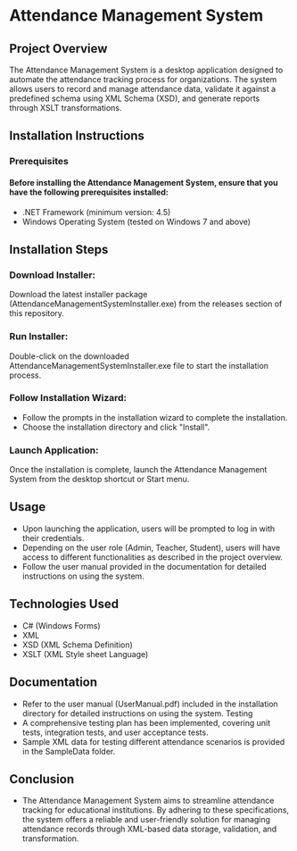 # Attendance Management System
## Project Overview
The Attendance Management System is a desktop application designed to automate the attendance tracking process for organizations. The system allows users to record and manage attendance data, validate it against a predefined schema using XML Schema (XSD), and generate reports through XSLT transformations.
## Installation Instructions
### Prerequisites
#### Before installing the Attendance Management System, ensure that you have the following prerequisites installed:
- .NET Framework (minimum version: 4.5)
- Windows Operating System (tested on Windows 7 and above)
## Installation Steps
### Download Installer:
Download the latest installer package (AttendanceManagementSystemInstaller.exe) from the releases section of this repository.
### Run Installer:
Double-click on the downloaded AttendanceManagementSystemInstaller.exe file to start the installation process.
### Follow Installation Wizard:
- Follow the prompts in the installation wizard to complete the installation.
- Choose the installation directory and click "Install".
### Launch Application:
Once the installation is complete, launch the Attendance Management System from the desktop shortcut or Start menu.
## Usage
- Upon launching the application, users will be prompted to log in with their credentials.
- Depending on the user role (Admin, Teacher, Student), users will have access to different functionalities as described in the project overview.
- Follow the user manual provided in the documentation for detailed instructions on using the system.
## Technologies Used
- C# (Windows Forms)
- XML
- XSD (XML Schema Definition)
- XSLT (XML Style sheet Language)
## Documentation
- Refer to the user manual (UserManual.pdf) included in the installation directory for detailed instructions on using the system.
Testing
- A comprehensive testing plan has been implemented, covering unit tests, integration tests, and user acceptance tests.
- Sample XML data for testing different attendance scenarios is provided in the SampleData folder.
## Conclusion
- The Attendance Management System aims to streamline attendance tracking for educational institutions. By adhering to these specifications, the system offers a reliable and user-friendly solution for managing attendance records through XML-based data storage, validation, and transformation.
